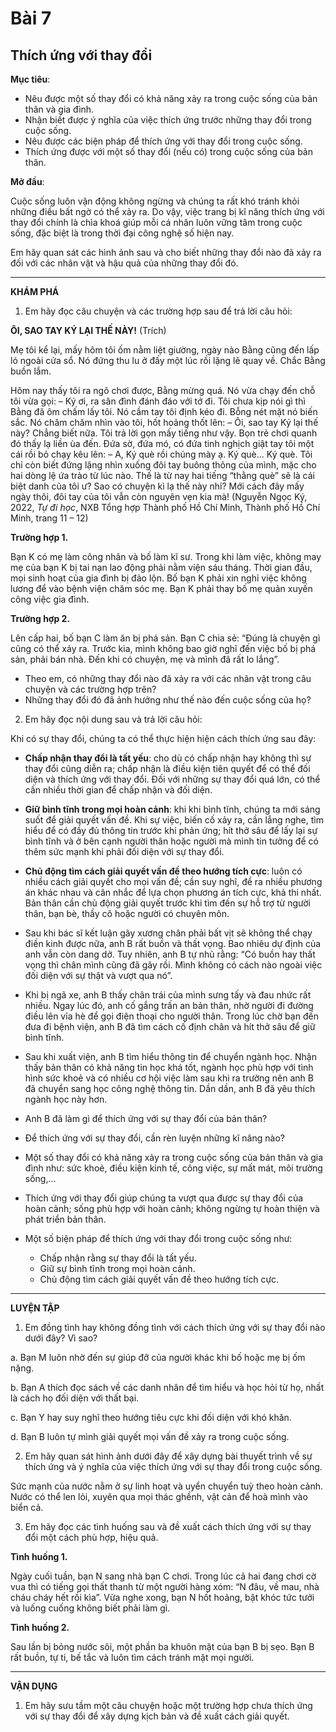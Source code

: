 # Bài 7
## Thích ứng với thay đổi

**Mục tiêu**:

*   Nêu được một số thay đổi có khả năng xảy ra trong cuộc sống của bản thân và gia đình.
*   Nhận biết được ý nghĩa của việc thích ứng trước những thay đổi trong cuộc sống.
*   Nêu được các biện pháp để thích ứng với thay đổi trong cuộc sống.
*   Thích ứng được với một số thay đổi (nếu có) trong cuộc sống của bản thân.

**Mở đầu**:

Cuộc sống luôn vận động không ngừng và chúng ta rất khó tránh khỏi những điều bất ngờ có thể xảy ra. Do vậy, việc trang bị kĩ năng thích ứng với thay đổi chính là chìa khoá giúp mỗi cá nhân luôn vững tâm trong cuộc sống, đặc biệt là trong thời đại công nghệ số hiện nay.

Em hãy quan sát các hình ảnh sau và cho biết những thay đổi nào đã xảy ra đối với các nhân vật và hậu quả của những thay đổi đó.

---

**KHÁM PHÁ**

1. Em hãy đọc câu chuyện và các trường hợp sau để trả lời câu hỏi:

**ÔI, SAO TAY KÝ LẠI THẾ NÀY!**
(Trích)

Mẹ tôi kể lại, mấy hôm tôi ốm nằm liệt giường, ngày nào Bằng cũng đến lấp ló ngoài cửa sổ. Nó đứng thu lu ở đấy một lúc rồi lặng lẽ quay về. Chắc Bằng buồn lắm.

Hôm nay thấy tôi ra ngõ chơi được, Bằng mừng quá. Nó vừa chạy đến chỗ tôi vừa gọi:
– Ký ơi, ra sân đình đánh đáo với tớ đi.
Tôi chưa kịp nói gì thì Bằng đã ôm chấm lấy tôi. Nó cầm tay tôi định kéo đi. Bỗng nét mặt nó biến sắc.
Nó chăm chăm nhìn vào tôi, hốt hoảng thốt lên:
– Ôi, sao tay Ký lại thế này?
Chẳng biết nữa. Tôi trả lời gọn mấy tiếng như vậy.
Bọn trẻ chơi quanh đó thấy lạ liền ùa đến. Đứa sờ, đứa mó, có đứa tinh nghịch giật tay tôi một cái rồi bỏ chạy kêu lên:
– A, Ký què rồi chúng mày ạ. Ký què... Ký què.
Tôi chỉ còn biết đứng lặng nhìn xuống đôi tay buông thõng của mình, mặc cho hai dòng lệ ứa trào từ lúc nào. Thế là từ nay hai tiếng “thằng què” sẽ là cái biệt danh của tôi ư? Sao có chuyện kì lạ thế này nhỉ? Mới cách đây mấy ngày thôi, đôi tay của tôi vẫn còn nguyên vẹn kia mà!
(Nguyễn Ngọc Ký, 2022, *Tự đi học*, NXB Tổng hợp Thành phố Hồ Chí Minh, Thành phố Hồ Chí Minh, trang 11 – 12)

**Trường hợp 1.**

Bạn K có mẹ làm công nhân và bố làm kĩ sư. Trong khi làm việc, không may mẹ của bạn K bị tai nạn lao động phải nằm viện sáu tháng. Thời gian đầu, mọi sinh hoạt của gia đình bị đảo lộn. Bố bạn K phải xin nghỉ việc không lương để vào bệnh viện chăm sóc mẹ. Bạn K phải thay bố mẹ quản xuyến công việc gia đình.

**Trường hợp 2.**

Lên cấp hai, bố bạn C làm ăn bị phá sản. Bạn C chia sẻ: “Đúng là chuyện gì cũng có thể xảy ra. Trước kia, mình không bao giờ nghĩ đến việc bố bị phá sản, phải bán nhà. Đến khi có chuyện, mẹ và mình đã rất lo lắng”.

*   Theo em, có những thay đổi nào đã xảy ra với các nhân vật trong câu chuyện và các trường hợp trên?
*   Những thay đổi đó đã ảnh hưởng như thế nào đến cuộc sống của họ?

2. Em hãy đọc nội dung sau và trả lời câu hỏi:

Khi có sự thay đổi, chúng ta có thể thực hiện hiện cách thích ứng sau đây:

*   **Chấp nhận thay đổi là tất yếu**: cho dù có chấp nhận hay không thì sự thay đổi cũng diễn ra; chấp nhận là điều kiện tiên quyết để có thể đối diện và thích ứng với thay đổi. Đối với những sự thay đổi quá lớn, có thể cần nhiều thời gian để chấp nhận và đối diện.
*   **Giữ bình tĩnh trong mọi hoàn cảnh**: khi khi bình tĩnh, chúng ta mới sáng suốt để giải quyết vấn đề. Khi sự việc, biến cố xảy ra, cần lắng nghe, tìm hiểu để có đầy đủ thông tin trước khi phản ứng; hít thở sâu để lấy lại sự bình tĩnh và ở bên cạnh người thân hoặc người mà mình tin tưởng để có thêm sức mạnh khi phải đối diện với sự thay đổi.
*   **Chủ động tìm cách giải quyết vấn đề theo hướng tích cực**: luôn có nhiều cách giải quyết cho mọi vấn đề; cần suy nghĩ, đề ra nhiều phương án khác nhau và cân nhắc để lựa chọn phương án tích cực, khả thi nhất. Bản thân cần chủ động giải quyết trước khi tìm đến sự hỗ trợ từ người thân, bạn bè, thầy cô hoặc người có chuyên môn.
*   Sau khi bác sĩ kết luận gãy xương chân phải bất vịt sẽ không thể chạy điền kinh được nữa, anh B rất buồn và thất vọng. Bao nhiêu dự định của anh vẫn còn dang dở. Tuy nhiên, anh B tự nhủ rằng: “Có buồn hay thất vọng thì chân mình cũng đã gãy rồi. Mình không có cách nào ngoài việc đối diện với sự thật và vượt qua nó”.
*   Khi bị ngã xe, anh B thấy chân trái của mình sưng tấy và đau nhức rất nhiều. Ngay lúc đó, anh cố gắng trấn an bản thân, nhờ người đi đường điều lên vỉa hè để gọi điện thoại cho người thân. Trong lúc chờ bạn đến đưa đi bệnh viện, anh B đã tìm cách cố định chân và hít thở sâu để giữ bình tĩnh.
*   Sau khi xuất viện, anh B tìm hiểu thông tin để chuyển ngành học. Nhận thấy bản thân có khả năng tin học khá tốt, ngành học phù hợp với tình hình sức khoẻ và có nhiều cơ hội việc làm sau khi ra trường nên anh B đã chuyển sang học công nghệ thông tin. Dần dần, anh B đã yêu thích ngành học này hơn.

*   Anh B đã làm gì để thích ứng với sự thay đổi của bản thân?
*   Để thích ứng với sự thay đổi, cần rèn luyện những kĩ năng nào?

*   Một số thay đổi có khả năng xảy ra trong cuộc sống của bản thân và gia đình như: sức khoẻ, điều kiện kinh tế, công việc, sự mất mát, môi trường sống,...
*   Thích ứng với thay đổi giúp chúng ta vượt qua được sự thay đổi của hoàn cảnh; sống phù hợp với hoàn cảnh; không ngừng tự hoàn thiện và phát triển bản thân.
*   Một số biện pháp để thích ứng với thay đổi trong cuộc sống như:
    *   Chấp nhận rằng sự thay đổi là tất yếu.
    *   Giữ sự bình tĩnh trong mọi hoàn cảnh.
    *   Chủ động tìm cách giải quyết vấn đề theo hướng tích cực.

---

**LUYỆN TẬP**

1. Em đồng tình hay không đồng tình với cách thích ứng với sự thay đổi nào dưới đây? Vì sao?

a. Bạn M luôn nhờ đến sự giúp đỡ của người khác khi bố hoặc mẹ bị ốm nặng.

b. Bạn A thích đọc sách về các danh nhân để tìm hiểu và học hỏi từ họ, nhất là cách họ đối diện với thất bại.

c. Bạn Y hay suy nghĩ theo hướng tiêu cực khi đối diện với khó khăn.

d. Bạn B luôn tự mình giải quyết mọi vấn đề xảy ra trong cuộc sống.

2. Em hãy quan sát hình ảnh dưới đây để xây dựng bài thuyết trình về sự thích ứng và ý nghĩa của việc thích ứng với sự thay đổi trong cuộc sống.

Sức mạnh của nước nằm ở sự linh hoạt và uyển chuyển tuỳ theo hoàn cảnh. Nước có thể len lỏi, xuyên qua mọi thác ghềnh, vật cản để hoà mình vào biển cả.

3. Em hãy đọc các tình huống sau và đề xuất cách thích ứng với sự thay đổi một cách phù hợp, hiệu quả.

**Tình huống 1.**

Ngày cuối tuần, bạn N sang nhà bạn C chơi. Trong lúc cả hai đang chơi cờ vua thì có tiếng gọi thất thanh từ một người hàng xóm: “N đâu, về mau, nhà cháu cháy hết rồi kìa”. Vừa nghe xong, bạn N hốt hoảng, bật khóc tức tưởi và luống cuống không biết phải làm gì.

**Tình huống 2.**

Sau lần bị bỏng nước sôi, một phần ba khuôn mặt của bạn B bị sẹo. Bạn B rất buồn, tự ti, bế tắc và luôn tìm cách tránh mặt mọi người.

---

**VẬN DỤNG**

1. Em hãy sưu tầm một câu chuyện hoặc một trường hợp chưa thích ứng với sự thay đổi để xây dựng kịch bản và đề xuất cách giải quyết.
